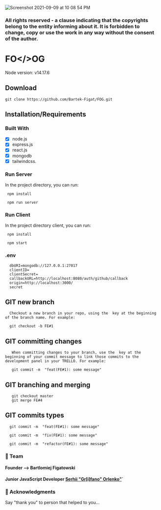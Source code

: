 ![Screenshot 2021-09-09 at 10 08 54 PM](https://user-images.githubusercontent.com/67811830/132787992-e424dbe2-36da-4945-82fe-976a478a7c67.png)

### All rights reserved - a clause indicating that the copyrights belong to the entity informing about it. It is forbidden to change, copy or use the work in any way without the consent of the author.


# FO</>OG

Node version: v14.17.6



## Download

```git clone https://github.com/Bartek-Figat/FOG.git```


## Installation/Requirements


### Built With

- [x] node.js
- [x] express.js
- [x] react.js
- [x] mongodb
- [x] tailwindcss.

### Run Server

In the project directory, you can run:

```
 npm install
```

```
 npm run server
```

### Run Client

In the project directory client, you can run:

```
 npm install
```

```
 npm start
```

### .env

```
  dbURI=mongodb://127.0.0.1:27017
  clientID=
  clientSecret=
  callbackURL=http://localhost:8080/auth/github/callback
  origin=http://localhost:3000/
  secret
```

## GIT new branch

```
  Checkout a new branch in your repo, using the  key at the beginning of the branch name. For example:

  git checkout -b FE#1 
```
## GIT committing changes

```
   When committing changes to your branch, use the  key at the beginning of your commit message to link those commits to the development panel in your TRELLO. For example:

   git commit -m  "feat(FE#1): some message"
```

## GIT  branching and merging

```
   git checkout master 
   git merge FE#4
```

## GIT commits types

```
  git commit -m  "feat(FE#1): some message"

  git commit -m  "fix(FE#1): some message"

  git commit -m  "refactor(FE#1): some message"
```


### 👥 Team
#### Founder -->  Bartlomiej Figatowski
#### Junior JavaScript Developer [Serhii "Gr[i]fano" Orlenko"](https://grifano.webflow.io/)`

### 🙏 Acknowledgments

Say "thank you" to person that helped to you...